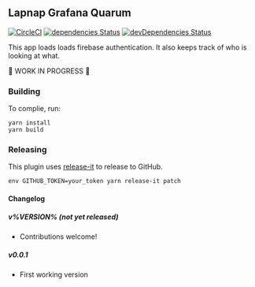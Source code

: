 ## Lapnap Grafana Quarum

[![CircleCI](https://circleci.com/gh/ryantxu/grafana-firebase-app/tree/master.svg?style=svg)](https://circleci.com/gh/ryantxu/grafana-firebase-app/tree/master)
[![dependencies Status](https://david-dm.org/ryantxu/grafana-firebase-app/status.svg)](https://david-dm.org/ryantxu/grafana-firebase-app)
[![devDependencies Status](https://david-dm.org/ryantxu/grafana-firebase-app/dev-status.svg)](https://david-dm.org/ryantxu/grafana-firebase-app?type=dev)



This app loads loads firebase authentication.  It also keeps track of who is looking at what.

:rotating_light: WORK IN PROGRESS :rotating_light:


### Building

To complie, run:

```
yarn install
yarn build
```

### Releasing

This plugin uses [release-it](https://github.com/webpro/release-it) to release to GitHub.

```
env GITHUB_TOKEN=your_token yarn release-it patch
```


#### Changelog

##### v%VERSION% (not yet released)

- Contributions welcome!

##### v0.0.1

- First working version
